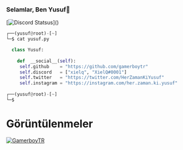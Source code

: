 ### Selamlar, Ben Yusuf👋

[![Discord Statsus](https://lanyard.cnrad.dev/api/853356908135841803?idleMessage=Şuanda%20hiç%20birşey%20yapmıyorum!)]()

```py
┌──(yusuf@root)-[~]
└─$ cat yusuf.py

  class Yusuf:
  
    def  __social__(self):
     self.github    = "https://github.com/gamerboytr"
     self.discord   = ["xielq", "XielQ#0001"]
     self.twitter   = "https://twitter.com/HerZamanKiYusuf"
     self.instagram = "https://instagram.com/her.zaman.ki.yusuf"
  
┌──(yusuf@root)-[~]
└─$
```

# Görüntülenmeler
[![GamerboyTR](https://count.getloli.com/get/@:gamerboytr)]()
